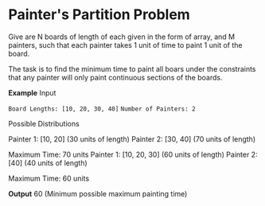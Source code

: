 # Painter's Partition Problem

Give are N boards of length of each given in the form of array, and M painters, such that each painter takes 1 unit of time to paint 1 unit of the board.

The task is to find the minimum time to paint all boars under the constraints that any painter will only paint continuous sections of the boards.

**Example**
Input

`Board Lengths: [10, 20, 30, 40]`
`Number of Painters: 2`

Possible Distributions

Painter 1: [10, 20] (30 units of length)
Painter 2: [30, 40] (70 units of length)

Maximum Time: 70 units
Painter 1: [10, 20, 30] (60 units of length)
Painter 2: [40] (40 units of length)

Maximum Time: 60 units

**Output**
60 (Minimum possible maximum painting time)
